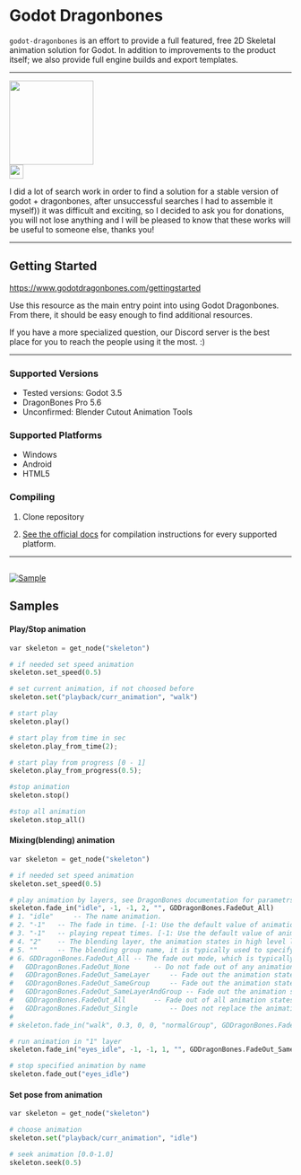 # Godot Dragonbones

  `godot-dragonbones` is an effort to provide a full featured, free 2D Skeletal animation solution for Godot. In addition to improvements to the product itself; we also provide full engine builds and export templates.
___



<img src="https://github.com/al-bezd/godot_3_5_4_dragonbones/assets/34810939/dea3b3b7-5206-4d48-b355-9612354e0302" width="150" height="150">
<br>
<img src="https://github.com/al-bezd/godot_3_5_4_dragonbones/assets/34810939/3168448e-1e38-410f-b992-86608642ed87" height="25">

 I did a lot of search work in order to find a solution for a stable version of godot + dragonbones, after unsuccessful searches I had to assemble it myself)) it was difficult and exciting, so I decided to ask you for donations, you will not lose anything and I will be pleased to know that these works will be useful to someone else, thanks you!
 
___

## Getting Started
https://www.godotdragonbones.com/gettingstarted

Use this resource as the main entry point into using Godot Dragonbones. From there, it should be easy enough to find additional resources.

If you have a more specialized question, our Discord server is the best place for you to reach the people using it the most. :)
___
### Supported Versions
* Tested versions: Godot 3.5
* DragonBones Pro 5.6
* Unconfirmed: Blender Cutout Animation Tools

### Supported Platforms
* Windows
* Android
* HTML5

### Compiling
1. Clone repository

2. [See the official docs](http://docs.godotengine.org/en/latest/development/compiling/)
for compilation instructions for every supported platform.
___
##
[![Sample](./sample.gif)]()

## Samples

#### Play/Stop animation
```python
var skeleton = get_node("skeleton")

# if needed set speed animation
skeleton.set_speed(0.5)

# set current animation, if not choosed before
skeleton.set("playback/curr_animation", "walk")

# start play	
skeleton.play()

# start play from time in sec
skeleton.play_from_time(2);

# start play from progress [0 - 1]
skeleton.play_from_progress(0.5);

#stop animation
skeleton.stop()

#stop all animation
skeleton.stop_all()
```

#### Mixing(blending) animation
```python
var skeleton = get_node("skeleton")

# if needed set speed animation
skeleton.set_speed(0.5)

# play animation by layers, see DragonBones documentation for parametrs
skeleton.fade_in("idle", -1, -1, 2, "", GDDragonBones.FadeOut_All)
# 1. "idle" 	-- The name animation.
# 2. "-1" 	-- The fade in time. [-1: Use the default value of animation data, [0~N]: The fade in time (In seconds)] (Default: -1)
# 3. "-1" 	-- playing repeat times. [-1: Use the default value of animation data, 0: No end loop playing, [1~N]: Repeat N times] (Default: -1)
# 4. "2" 	-- The blending layer, the animation states in high level layer will get the blending weights with high priority, when the total blending weights are more than 1.0, there will be no more weights can be allocated to the other animation states. (Default: 0)
# 5. "" 	-- The blending group name, it is typically used to specify the substitution of multiple animation states blending. (Default: null)
# 6. GDDragonBones.FadeOut_All -- The fade out mode, which is typically used to specify alternate mode of multiple animation states blending. (Default: GDDragonBones.FadeOut_SameLayerAndGroup)
#	GDDragonBones.FadeOut_None 		-- Do not fade out of any animation states.
#	GDDragonBones.FadeOut_SameLayer 	-- Fade out the animation states of the same layer.
#	GDDragonBones.FadeOut_SameGroup 	-- Fade out the animation states of the same group.
#	GDDragonBones.FadeOut_SameLayerAndGroup -- Fade out the animation states of the same layer and group.
#	GDDragonBones.FadeOut_All 		-- Fade out of all animation states.	
#	GDDragonBones.FadeOut_Single  		-- Does not replace the animation state with the same name.
#
# skeleton.fade_in("walk", 0.3, 0, 0, "normalGroup", GDDragonBones.FadeOut_All)

# run animation in "1" layer
skeleton.fade_in("eyes_idle", -1, -1, 1, "", GDDragonBones.FadeOut_SameLayer)

# stop specified animation by name
skeleton.fade_out("eyes_idle")

```

#### Set pose from animation
```python
var skeleton = get_node("skeleton")

# choose animation
skeleton.set("playback/curr_animation", "idle")

# seek animation [0.0-1.0]
skeleton.seek(0.5)

```

